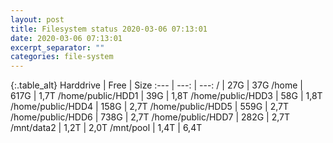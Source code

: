 ```yaml
---
layout: post
title: Filesystem status 2020-03-06 07:13:01
date: 2020-03-06 07:13:01
excerpt_separator: ""
categories: file-system
---
```

{:.table_alt}
Harddrive | Free | Size
:--- | ---: | ---:
/ | 27G | 37G
/home | 617G | 1,7T
/home/public/HDD1 | 39G | 1,8T
/home/public/HDD3 | 58G | 1,8T
/home/public/HDD4 | 158G | 2,7T
/home/public/HDD5 | 559G | 2,7T
/home/public/HDD6 | 738G | 2,7T
/home/public/HDD7 | 282G | 2,7T
/mnt/data2 | 1,2T | 2,0T
/mnt/pool | 1,4T | 6,4T

